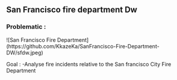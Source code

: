 <h2>San Francisco fire department Dw</h2>

<h3>Problematic :</h3>
![San Francisco Fire Department](https://github.com/KkazeKa/SanFrancisco-Fire-Department-DW/sfdw.jpeg)

Goal : 
  -Analyse fire incidents relative to the San francisco City Fire Department
  

